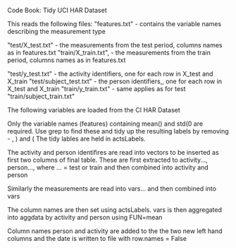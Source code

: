 Code Book: Tidy UCI HAR Dataset

This reads the following files:
"features.txt" 		- contains the variable names describing the measurement type

"test/X_test.txt"	- the measurements from the test period, columns names as in features.txt
"train/X_train.txt",	- the measurements from the train period, columns names as in features.txt

"test/y_test.txt"	- the activity identifiers, one for each row in X_test and X_train
"test/subject_test.txt"	- the person identifiers,, one for each row in X_test and X_train
"train/y_train.txt"	- same applies as for test
"train/subject_train.txt"

The following variables are loaded from the CI HAR Dataset

Only the variable names (features) containing mean() and std(0 are required.
Use grep to find these and tidy up the resulting labels by removing - , ) and (
The tidy lables are held in actsLabels.

The activity and person identifires are read into vectors to be inserted as first two columns of final table. 
These are first extracted to activity..., person..., where ... = test or train and then combined into
activity and person

Similarly the measurements are read into vars... and then combined into vars

The column names are then set using actsLabels. 
vars is then aggregated into aggdata by activity and person using FUN=mean

Column names person and activity are added to the the two new left hand columns
and the date is written to file with row.names = False
